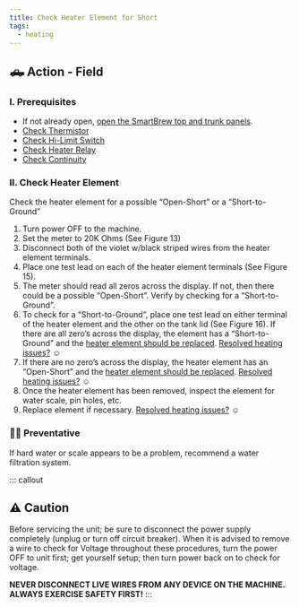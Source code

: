```yaml
---
title: Check Heater Element for Short
tags:
  - heating
---
```

## 🛻 Action - Field

### I. Prerequisites

- If not already open, [open the SmartBrew top and trunk panels](/smartbrew/open-smartbrew/).
- [Check Thermistor](/smartbrew/check-thermistor/)
- [Check Hi-Limit Switch](/smartbrew/check-hi-limit/)
- [Check Heater Relay](/smartbrew/check-heater-relay/)
- [Check Continuity](/smartbrew/check-continuity/)

### II. Check Heater Element

Check the heater element for a possible “Open-Short” or a “Short-to-Ground”

1. Turn power OFF to the machine.
2. Set the meter to 20K Ohms (See Figure 13)
3. Disconnect both of the violet w/black striped wires from the heater element terminals.
4. Place one test lead on each of the heater element terminals (See Figure 15).
5. The meter should read all zeros across the display. If not, then there could be a possible “Open-Short”. Verify by checking for a “Short-to-Ground”.
6. To check for a “Short-to-Ground”, place one test lead on either terminal of the heater element and the other on the tank lid (See Figure 16). If there are all zero’s across the display, the element has a “Short-to-Ground” and the [heater element should be replaced](/pdf/757524-heater-element-replacement.pdf). [Resolved heating issues?](/resolution/310/) ☺️
7. If there are no zero’s across the display, the heater element has an “Open-Short” and the [heater element should be replaced](/pdf/757524-heater-element-replacement.pdf). [Resolved heating issues?](/resolution/310/) ☺️
8. Once the heater element has been removed, inspect the element for water scale, pin holes, etc.
9. Replace element if necessary. [Resolved heating issues?](/resolution/310/) ☺️

### 👨‍⚕️ Preventative

If hard water or scale appears to be a problem, recommend a water filtration system.

::: callout
## ⚠️ Caution

Before servicing the unit; be sure to disconnect the power supply completely (unplug or turn off circuit breaker). When it is advised to remove a wire to check for Voltage throughout these procedures, turn the power OFF to unit first; get yourself setup; then turn power back on to check for voltage.

**NEVER DISCONNECT LIVE WIRES FROM ANY DEVICE ON THE MACHINE. ALWAYS EXERCISE SAFETY FIRST!**
:::

